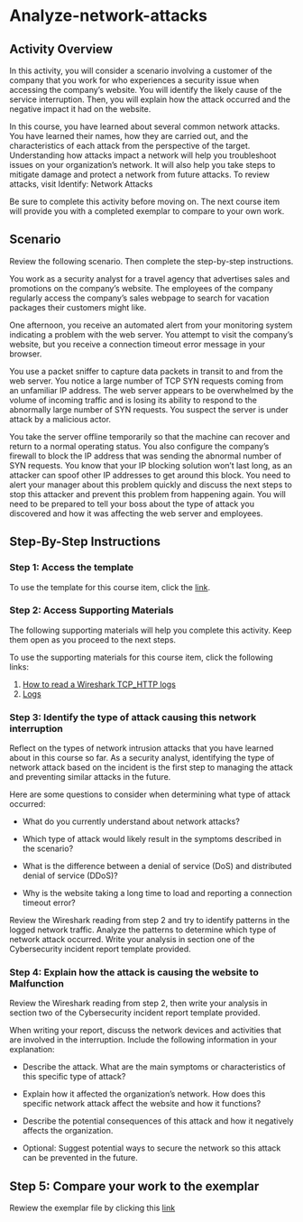 # Analyze-network-attacks
## Activity Overview

In this activity, you will consider a scenario involving a customer of the company that you work for who experiences a security issue when accessing the company’s website. You will  identify the likely cause of the service interruption. Then, you will explain how the attack occurred and the negative impact it had on the website. 

In this course, you have learned about several common network attacks. You have learned their names, how they are carried out, and the characteristics of each attack from the perspective of the target. Understanding how attacks impact a network will help you troubleshoot issues on your organization’s network. It will also help you take steps to mitigate damage and protect a network from future attacks. To review attacks, visit 
Identify: Network Attacks

Be sure to complete this activity before moving on. The next course item will provide you with a completed exemplar to compare to your own work. 

## Scenario

Review the following scenario. Then complete the step-by-step instructions.

You work as a security analyst for a travel agency that advertises sales and promotions on the company’s website. The employees of the company regularly access the company’s sales webpage to search for vacation packages their customers might like. 

One afternoon, you receive an automated alert from your monitoring system indicating a problem with the web server. You attempt to visit the company’s website, but you receive a connection timeout error message in your browser.

You use a packet sniffer to capture data packets in transit to and from the web server. You notice a large number of TCP SYN requests coming from an unfamiliar IP address. The web server appears to be overwhelmed by the volume of incoming traffic and is losing its ability to respond to the abnormally large number of SYN requests. You suspect the server is under attack by a malicious actor. 

You take the server offline temporarily so that the machine can recover and return to a normal operating status. You also configure the company’s firewall to block the IP address that was sending the abnormal number of SYN requests. You know that your IP blocking solution won’t last long, as an attacker can spoof other IP addresses to get around this block. You need to alert your manager about this problem quickly and discuss the next steps to stop this attacker and prevent this problem from happening again. You will need to be prepared to tell your boss about the type of attack you discovered and how it was affecting the web server and employees.

## Step-By-Step Instructions
### Step 1: Access the template
To use the template for this course item, click the [link](CybersecurityIncidentReport). 


### Step 2: Access Supporting Materials
The following supporting materials will help you complete this activity. Keep them open as you proceed to the next steps. 

To use the supporting materials for this course item, click the following links:
1. [How to read a Wireshark TCP_HTTP logs](HowtoreadaWiresharkTCP_HTTPlog.docx)
2. [Logs](WiresharkTCP_HTTPlog-TCPlog)

### Step 3: Identify the type of attack causing this network interruption
Reflect on the types of network intrusion attacks that you have learned about in this course so far. As a security analyst, identifying the type of network attack based on the incident is the first step to managing the attack and preventing similar attacks in the future. 

Here are some questions to consider when determining what type of attack occurred: 

* What do you currently understand about network attacks?

* Which type of attack would likely result in the symptoms described in the scenario? 

* What is the difference between a denial of service (DoS) and distributed denial of service (DDoS)? 

* Why is the website taking a long time to load and reporting a connection timeout error?

Review the Wireshark reading from step 2 and try to identify patterns in the logged network traffic. Analyze the patterns to determine which type of network attack occurred. Write your analysis in section one of the Cybersecurity incident report template provided. 


### Step 4: Explain how the attack is causing the website to Malfunction
Review the Wireshark reading from step 2, then write your analysis in section two of the Cybersecurity incident report template provided.

When writing your report, discuss the network devices and activities that are involved in the interruption. Include the following information in your explanation:

* Describe the attack. What are the main symptoms or characteristics of this specific type of attack? 

* Explain how it affected the organization’s network. How does this specific network attack affect the website and how it functions?

* Describe the potential consequences of this attack and how it negatively affects the organization. 

* Optional: Suggest potential ways to secure the network so this attack can be prevented in the future.


## Step 5: Compare your work to the exemplar
Rewiew the exemplar file by clicking this [link](CybersecurityIncidentReportExemplar.docx)
